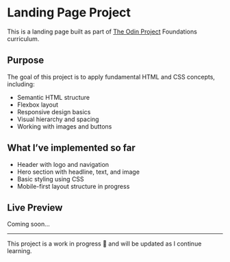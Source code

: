 # Landing Page Project

This is a landing page built as part of [The Odin Project](https://www.theodinproject.com/) Foundations curriculum.

##  Purpose

The goal of this project is to apply fundamental HTML and CSS concepts, including:

- Semantic HTML structure
- Flexbox layout
- Responsive design basics
- Visual hierarchy and spacing
- Working with images and buttons

##  What I’ve implemented so far

- Header with logo and navigation
- Hero section with headline, text, and image
- Basic styling using CSS
- Mobile-first layout structure in progress

##  Live Preview

Coming soon...

---

This project is a work in progress 🚧 and will be updated as I continue learning.


